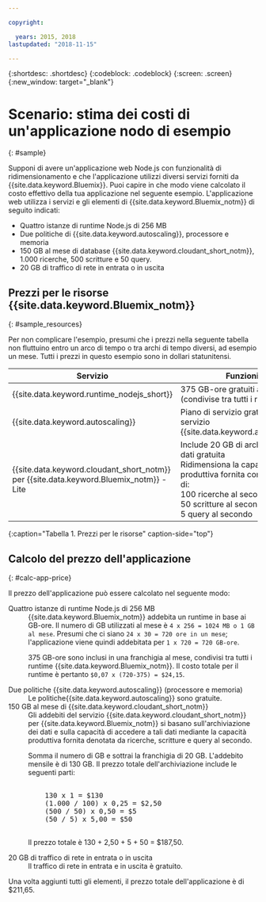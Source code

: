 ```yaml
---

copyright:

  years: 2015, 2018
lastupdated: "2018-11-15"

---
```


{:shortdesc: .shortdesc}
{:codeblock: .codeblock}
{:screen: .screen}
{:new_window: target="_blank"}

# Scenario: stima dei costi di un'applicazione nodo di esempio
{: #sample}

Supponi di avere un'applicazione web Node.js con funzionalità di ridimensionamento e che l'applicazione utilizzi diversi servizi forniti da {{site.data.keyword.Bluemix}}. Puoi capire in che modo viene calcolato il costo effettivo della tua applicazione nel seguente esempio. L'applicazione web utilizza i servizi e gli elementi di {{site.data.keyword.Bluemix_notm}} di seguito indicati:

* Quattro istanze di runtime Node.js di 256 MB
* Due politiche di {{site.data.keyword.autoscaling}}, processore e memoria
* 150 GB al mese di database {{site.data.keyword.cloudant_short_notm}}, 1.000 ricerche, 500 scritture e 50 query.
* 20 GB di traffico di rete in entrata o in uscita


## Prezzi per le risorse {{site.data.keyword.Bluemix_notm}}
{: #sample_resources}

Per non complicare l'esempio, presumi che i prezzi nella seguente
tabella non fluttuino entro un arco di tempo o tra archi di tempo diversi, ad esempio un mese. Tutti i prezzi in questo esempio
sono in dollari statunitensi.

| Servizio                           |	Funzioni                                                            |	Prezzo             |
|-----------------------------------|---------------------------------------------------------------------|-------------------|
| {{site.data.keyword.runtime_nodejs_short}}                   |	375 GB-ore gratuiti al mese (condivise tra tutti i runtime)            |	$0,07 USD/GB-ora |
| {{site.data.keyword.autoscaling}} |	Piano di servizio gratuito per il servizio {{site.data.keyword.autoscaling}} |	Gratuito              |
| {{site.data.keyword.cloudant_short_notm}} per {{site.data.keyword.Bluemix_notm}} - Lite | Include 20 GB di archiviazione dati gratuita</br>Ridimensiona la capacità produttiva fornita con incrementi di:</br>100 ricerche al secondo</br>50 scritture al secondo</br>5 query al secondo | $1,00 USD/GB di archiviazione dati</br>$0,25 USD/Ricerca al secondo</br>$0,50 USD/Scrittura al secondo</br>$5,00 USD/Query al secondo |
{:caption="Tabella 1. Prezzi per le risorse" caption-side="top"}


## Calcolo del prezzo dell'applicazione
{: #calc-app-price}

Il prezzo dell'applicazione può essere calcolato nel seguente modo:

<dl>
<dt>Quattro istanze di runtime Node.js di 256 MB</dt>
<dd>{{site.data.keyword.Bluemix_notm}} addebita un runtime in base ai GB-ore. Il numero di GB utilizzati al mese è <code>4 x 256 = 1024 MB o 1 GB al mese</code>. Presumi che ci siano <code>24 x 30 = 720 ore in un mese</code>; l'applicazione viene quindi addebitata per <code>1 x 720 = 720 GB-ore</code>.
<p>
375 GB-ore sono inclusi in una franchigia
al mese, condivisi tra tutti i runtime {{site.data.keyword.Bluemix_notm}}. Il costo totale per il runtime è pertanto <code>$0,07 x (720-375) = $24,15</code>.</p></dd>

<dt>Due politiche {{site.data.keyword.autoscaling}}
(processore e memoria)</dt>
<dd>Le politiche{{site.data.keyword.autoscaling}}
sono gratuite.</dd>

<dt>150 GB al mese di {{site.data.keyword.cloudant_short_notm}}</dt>
<dd>Gli addebiti del servizio {{site.data.keyword.cloudant_short_notm}} per {{site.data.keyword.Bluemix_notm}} si basano sull'archiviazione dei dati e sulla capacità di accedere a tali dati mediante la capacità produttiva fornita denotata da ricerche, scritture e query al secondo.
<p>
Somma il numero di GB e sottrai la franchigia di 20 GB. L'addebito mensile è di 130 GB. Il prezzo totale dell'archiviazione
include le seguenti parti:</p>
<pre class="codeblock">
<codeblock>
    130 x 1 = $130
    (1.000 / 100) x 0,25 = $2,50
    (500 / 50) x 0,50 = $5
    (50 / 5) x 5,00 = $50
</codeblock>
</pre>
<p>
Il prezzo totale è 130 + 2,50 + 5 + 50 = $187,50.</p></dd>

<dt>20 GB di traffico di rete in entrata o in uscita</dt>
<dd>Il traffico di rete in entrata
e in uscita è gratuito.</dd>

</dl>

Una volta aggiunti tutti gli elementi, il prezzo totale dell'applicazione è di $211,65.
